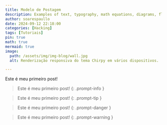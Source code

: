 ```yaml
---
title: Modelo de Postagem
description: Examples of text, typography, math equations, diagrams, flowcharts, pictures, videos, and more.
author: soarespaullo
date: 2024-09-12 22:18:00
categories: [Hacking]
tags: [Tutoriais]
pin: true
math: true
mermaid: true
image:
  path: /assets/img/img-blog/wall.jpg
  alt: Renderização responsiva do tema Chirpy em vários dispositivos.

---
```


Este é meu primeiro post!



> Este é meu primeiro post!
{: .prompt-info }

> Este é meu primeiro post!
{: .prompt-tip }

> Este é meu primeiro post!
{: .prompt-danger }

> Este é meu primeiro post!
{: .prompt-warning }


